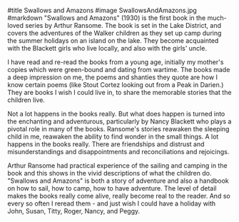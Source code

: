 #title Swallows and Amazons
#image	SwallowsAndAmazons.jpg
#markdown
"Swallows and Amazons" (1930) is the first book in the much-loved series by
Arthur Ransome.  The book is set in the Lake District, and covers the
adventures of the Walker children as they set up camp during the summer
holidays on an island on the lake.  They become acquainted with the Blackett
girls who live locally, and also with the girls' uncle.

I have read and re-read the books from a young age, initially my mother's
copies which were green-bound and dating from wartime.  The books made a
deep impression on me, the poems and shanties they quote are how I know
certain poems (like Stout Cortez looking out from a Peak in Darien.)  They
are books I wish I could live in, to share the memorable stories that the
children live.

Not a lot happens in the books really.  But what does happen is turned into
the enchanting and adventurous, particularly by Nancy Blackett who plays
a pivotal role in many of the books.  Ransome's stories reawaken the sleeping
child in me, reawaken the ability to find wonder in the small things.
A lot happens in the books really.  There are friendships and distrust and
misunderstandings and disappointments and reconciliations and rejoicings.

Arthur Ransome had practical experience of the sailing and camping in the
book and this shows in the vivid descriptions of what the children do.
"Swallows and Amazons" is both a story of adventure and also a handbook
on how to sail, how to camp, how to have adventure.  The level of detail
makes the books really come alive, really become real to the reader.  And so
every so often I reread them - and just wish I could have a holiday with
John, Susan, Titty, Roger, Nancy, and Peggy.
